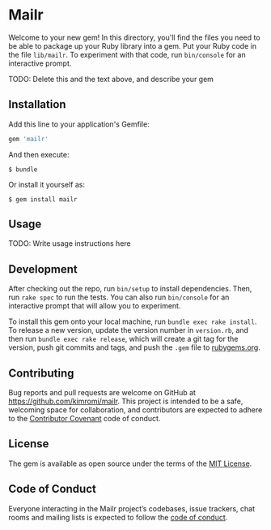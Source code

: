 # Mailr

Welcome to your new gem! In this directory, you'll find the files you need to be able to package up your Ruby library into a gem. Put your Ruby code in the file `lib/mailr`. To experiment with that code, run `bin/console` for an interactive prompt.

TODO: Delete this and the text above, and describe your gem

## Installation

Add this line to your application's Gemfile:

```ruby
gem 'mailr'
```

And then execute:

    $ bundle

Or install it yourself as:

    $ gem install mailr

## Usage

TODO: Write usage instructions here

## Development

After checking out the repo, run `bin/setup` to install dependencies. Then, run `rake spec` to run the tests. You can also run `bin/console` for an interactive prompt that will allow you to experiment.

To install this gem onto your local machine, run `bundle exec rake install`. To release a new version, update the version number in `version.rb`, and then run `bundle exec rake release`, which will create a git tag for the version, push git commits and tags, and push the `.gem` file to [rubygems.org](https://rubygems.org).

## Contributing

Bug reports and pull requests are welcome on GitHub at https://github.com/kimromi/mailr. This project is intended to be a safe, welcoming space for collaboration, and contributors are expected to adhere to the [Contributor Covenant](http://contributor-covenant.org) code of conduct.

## License

The gem is available as open source under the terms of the [MIT License](https://opensource.org/licenses/MIT).

## Code of Conduct

Everyone interacting in the Mailr project’s codebases, issue trackers, chat rooms and mailing lists is expected to follow the [code of conduct](https://github.com/kimromi/mailr/blob/master/CODE_OF_CONDUCT.md).
